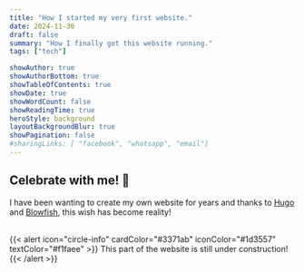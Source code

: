 ```yaml
---
title: "How I started my very first website."
date: 2024-11-30
draft: false
summary: "How I finally got this website running."
tags: ["tech"]

showAuthor: true
showAuthorBottom: true
showTableOfContents: true
showDate: true
showWordCount: false
showReadingTime: true
heroStyle: background
layoutBackgroundBlur: true
showPagination: false
#sharingLinks: [ "facebook", "whatsapp", "email"]
---
```


## Celebrate with me! 🎇

I have been wanting to create my own website for years and thanks to [Hugo](https://gohugo.io/) and [Blowfish](https://blowfish.page/), this wish has become reality!

<br> 
{{< alert icon="circle-info" cardColor="#3371ab" iconColor="#1d3557" textColor="#f1faee" >}}
This part of the website is still under construction!
{{< /alert >}}



